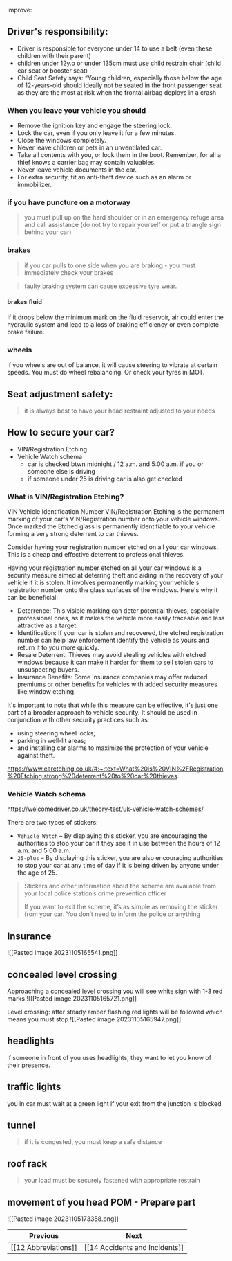 improve:
## Driver's responsibility:

- Driver is responsible for everyone under 14 to use a belt (even these children with their parent)
- children under 12y.o or under 135cm must use child restrain chair (child car seat or booster seat) 
- Child Seat Safety says: “Young children, especially those below the age of 12-years-old should ideally not be seated in the front passenger seat as they are the most at risk when the frontal airbag deploys in a crash

### When you leave your vehicle you should

- Remove the ignition key and engage the steering lock.
- Lock the car, even if you only leave it for a few minutes.
- Close the windows completely.
- Never leave children or pets in an unventilated car.
- Take all contents with you, or lock them in the boot. Remember, for all a thief knows a carrier bag may contain valuables.
- Never leave vehicle documents in the car.
- For extra security, fit an anti-theft device such as an alarm or immobilizer.

### if you have puncture on a motorway

> you  must pull up on the hard shoulder or in an emergency refuge area and call assistance (do not try to repair yourself or put a triangle sign behind your car)

### brakes

> if you car pulls to one side when you are braking - you must immediately check your brakes

> faulty braking system can cause excessive tyre wear.
#### brakes fluid
 If it drops below the minimum mark on the fluid reservoir, air could enter the hydraulic system and lead to a loss of braking efficiency or even complete brake failure.

### wheels

if you wheels are out of balance, it will cause steering to vibrate at certain speeds. You must do wheel rebalancing. Or check your tyres in MOT.

## Seat adjustment safety:

> it is always best to have your head restraint adjusted to your needs


## How to secure your car?

- VIN/Registration Etching
- Vehicle Watch schema 
	- car is checked btwn midnight / 12 a.m. and 5:00 a.m. if you or someone else is driving
	- if someone under 25 is driving car is also get checked

### What is VIN/Registration Etching?

VIN Vehicle Identification Number
VIN/Registration Etching is the permanent marking of your car's VIN/Registration number onto your vehicle windows. Once marked the Etched glass is permanently identifiable to your vehicle forming a very strong deterrent to car thieves. 

Consider having your registration number etched on all your car windows. This is a cheap and effective deterrent to professional thieves. 

Having your registration number etched on all your car windows is a security measure aimed at deterring theft and aiding in the recovery of your vehicle if it is stolen. It involves permanently marking your vehicle's registration number onto the glass surfaces of the windows. Here's why it can be beneficial: 
- Deterrence: This visible marking can deter potential thieves, especially professional ones, as it makes the vehicle more easily traceable and less attractive as a target. 
- Identification: If your car is stolen and recovered, the etched registration number can help law enforcement identify the vehicle as yours and return it to you more quickly. 
- Resale Deterrent: Thieves may avoid stealing vehicles with etched windows because it can make it harder for them to sell stolen cars to unsuspecting buyers. 
- Insurance Benefits: Some insurance companies may offer reduced premiums or other benefits for vehicles with added security measures like window etching. 

It's important to note that while this measure can be effective, it's just one part of a broader approach to vehicle security. It should be used in conjunction with other security practices such as:
- using steering wheel locks;
- parking in well-lit areas;
- and installing car alarms to maximize the protection of your vehicle against theft. 

https://www.caretching.co.uk/#:~:text=What%20is%20VIN%2FRegistration%20Etching,strong%20deterrent%20to%20car%20thieves.

### Vehicle Watch schema
https://welcomedriver.co.uk/theory-test/uk-vehicle-watch-schemes/

There are two types of stickers: 
- `Vehicle Watch` – By displaying this sticker, you are encouraging the authorities to stop your car if they see it in use between the hours of 12 a.m. and 5:00 a.m. 
- `25-plus` – By displaying this sticker, you are also encouraging authorities to stop your car at any time of day if it is being driven by anyone under the age of 25. 

> Stickers and other information about the scheme are available from your local police station’s crime prevention officer 
> 
> If you want to exit the scheme, it’s as simple as removing the sticker from your car. You don’t need to inform the police or anything 

## Insurance

![[Pasted image 20231105165541.png]]


## concealed level crossing
Approaching a concealed level crossing you will see white sign with 1-3 red marks
![[Pasted image 20231105165721.png]]


Level crossing:
after steady amber flashing red lights will be followed which means you must stop
![[Pasted image 20231105165947.png]]


## headlights
if someone in front of you uses headlights, they want to let you know of their presence.

## traffic lights

you in car must wait at a green light if your exit from the junction is blocked


## tunnel

> if it is congested, you must keep a safe distance

## roof rack

> your load must be securely fastened with appropriate restrain

## movement of you head POM - Prepare part
![[Pasted image 20231105173358.png]]

| Previous             | Next                           |
| -------------------- | ------------------------------ |
| [[12 Abbreviations]] | [[14 Accidents and Incidents]] |